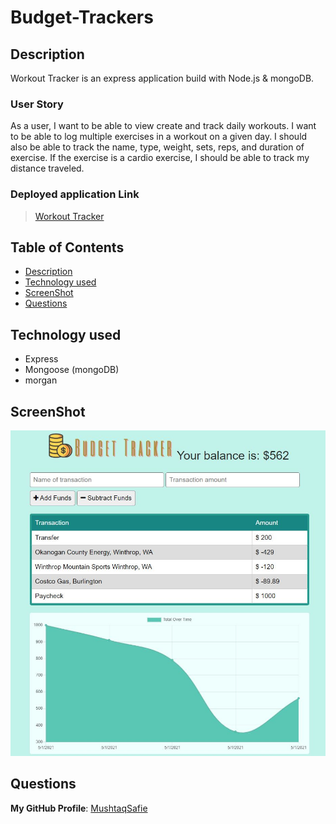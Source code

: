 # Budget-Trackers

## Description
Workout Tracker is an express application build with Node.js & mongoDB. 

### User Story
As a user, I want to be able to view create and track daily workouts. I want to be able to log multiple exercises in a workout on a given day. I should also be able to track the name, type, weight, sets, reps, and duration of exercise. If the exercise is a cardio exercise, I should be able to track my distance traveled.

### Deployed application Link
> [Workout Tracker](https://budget-tracker841.herokuapp.com/)

## Table of Contents
- [Description](#Description)
- [Technology used](#Technology-used)
- [ScreenShot](#ScreenShot)
- [Questions](#Questions)

## Technology used
* Express
* Mongoose (mongoDB)
* morgan

## ScreenShot
![ScreenShot1](https://raw.githubusercontent.com/MushtaqSafie/Budget-Trackers/main/media/Capture.JPG)

## Questions
**My GitHub Profile**: [MushtaqSafie](https://github.com/MushtaqSafie)
